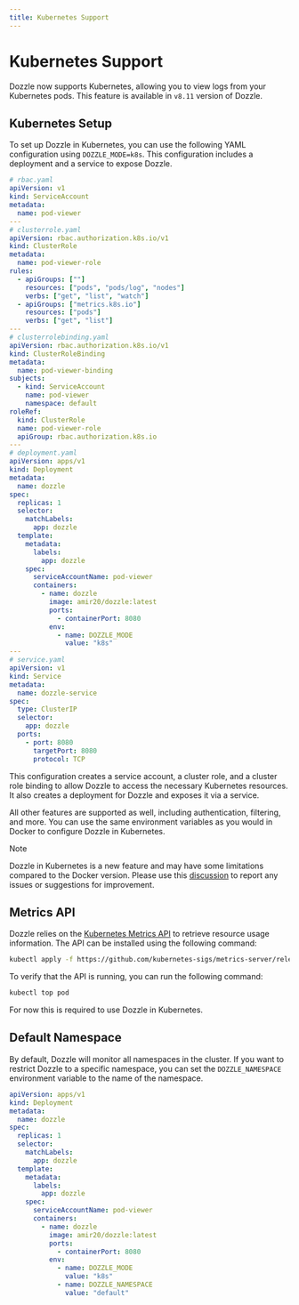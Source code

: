 ```yaml
---
title: Kubernetes Support
---
```


# Kubernetes Support <Badge type="warning" text="beta" /> <Badge type="tip" text="v8.11.x" />

Dozzle now supports Kubernetes, allowing you to view logs from your Kubernetes pods. This feature is available in `v8.11` version of Dozzle.

## Kubernetes Setup

To set up Dozzle in Kubernetes, you can use the following YAML configuration using `DOZZLE_MODE=k8s`. This configuration includes a deployment and a service to expose Dozzle.

```yaml
# rbac.yaml
apiVersion: v1
kind: ServiceAccount
metadata:
  name: pod-viewer
---
# clusterrole.yaml
apiVersion: rbac.authorization.k8s.io/v1
kind: ClusterRole
metadata:
  name: pod-viewer-role
rules:
  - apiGroups: [""]
    resources: ["pods", "pods/log", "nodes"]
    verbs: ["get", "list", "watch"]
  - apiGroups: ["metrics.k8s.io"]
    resources: ["pods"]
    verbs: ["get", "list"]
---
# clusterrolebinding.yaml
apiVersion: rbac.authorization.k8s.io/v1
kind: ClusterRoleBinding
metadata:
  name: pod-viewer-binding
subjects:
  - kind: ServiceAccount
    name: pod-viewer
    namespace: default
roleRef:
  kind: ClusterRole
  name: pod-viewer-role
  apiGroup: rbac.authorization.k8s.io
---
# deployment.yaml
apiVersion: apps/v1
kind: Deployment
metadata:
  name: dozzle
spec:
  replicas: 1
  selector:
    matchLabels:
      app: dozzle
  template:
    metadata:
      labels:
        app: dozzle
    spec:
      serviceAccountName: pod-viewer
      containers:
        - name: dozzle
          image: amir20/dozzle:latest
          ports:
            - containerPort: 8080
          env:
            - name: DOZZLE_MODE
              value: "k8s"
---
# service.yaml
apiVersion: v1
kind: Service
metadata:
  name: dozzle-service
spec:
  type: ClusterIP
  selector:
    app: dozzle
  ports:
    - port: 8080
      targetPort: 8080
      protocol: TCP
```

This configuration creates a service account, a cluster role, and a cluster role binding to allow Dozzle to access the necessary Kubernetes resources. It also creates a deployment for Dozzle and exposes it via a service.

All other features are supported as well, including authentication, filtering, and more. You can use the same environment variables as you would in Docker to configure Dozzle in Kubernetes.

> [!NOTE]
> Dozzle in Kubernetes is a new feature and may have some limitations compared to the Docker version. Please use this [discussion](https://github.com/amir20/dozzle/discussions/3614) to report any issues or suggestions for improvement.

## Metrics API

Dozzle relies on the [Kubernetes Metrics API](https://github.com/kubernetes-sigs/metrics-server) to retrieve resource usage information. The API can be installed using the following command:

```bash
kubectl apply -f https://github.com/kubernetes-sigs/metrics-server/releases/latest/download/components.yaml
```

To verify that the API is running, you can run the following command:

```bash
kubectl top pod
```

For now this is required to use Dozzle in Kubernetes.

## Default Namespace

By default, Dozzle will monitor all namespaces in the cluster. If you want to restrict Dozzle to a specific namespace, you can set the `DOZZLE_NAMESPACE` environment variable to the name of the namespace.

```yaml
apiVersion: apps/v1
kind: Deployment
metadata:
  name: dozzle
spec:
  replicas: 1
  selector:
    matchLabels:
      app: dozzle
  template:
    metadata:
      labels:
        app: dozzle
    spec:
      serviceAccountName: pod-viewer
      containers:
        - name: dozzle
          image: amir20/dozzle:latest
          ports:
            - containerPort: 8080
          env:
            - name: DOZZLE_MODE
              value: "k8s"
            - name: DOZZLE_NAMESPACE
              value: "default"
```
